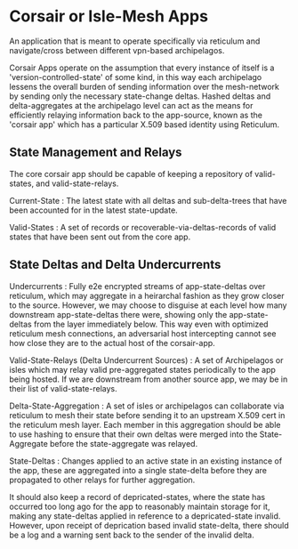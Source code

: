 # Corsair or Isle-Mesh Apps

An application that is meant to operate specifically via reticulum and navigate/cross between different vpn-based archipelagos.

Corsair Apps operate on the assumption that every instance of itself is a 'version-controlled-state' of some kind,
in this way each archipelago lessens the overall burden of sending information over the mesh-network by sending
only the necessary state-change deltas.  Hashed deltas and delta-aggregates at the archipelago level can act as the means
for efficiently relaying information back to the app-source, known as the 'corsair app' which has a particular X.509 based
identity using Reticulum.

## State Management and Relays

The core corsair app should be capable of keeping a repository of valid-states, and valid-state-relays.

Current-State : The latest state with all deltas and sub-delta-trees that have been accounted for in the latest state-update.

Valid-States : A set of records or recoverable-via-deltas-records of valid states that have been sent out from the core app.

## State Deltas and Delta Undercurrents

Undercurrents : Fully e2e encrypted streams of app-state-deltas over reticulum, which may aggregate in a heirarchal fashion
as they grow closer to the source.  However, we may choose to disguise at each level how many downstream app-state-deltas there were,
showing only the app-state-deltas from the layer immediately below.  This way even with optimized reticulum mesh connections, an adversarial
host intercepting cannot see how close they are to the actual host of the corsair-app.

Valid-State-Relays (Delta Undercurrent Sources) : A set of Archipelagos or isles which may relay valid pre-aggregated states periodically to
the app being hosted.  If we are downstream from another source app, we may be in their list of valid-state-relays.

Delta-State-Aggregation : A set of isles or archipelagos can collaborate via reticulum to mesh their state before sending it to an
upstream X.509 cert in the reticulum mesh layer.  Each member in this aggregation should be able to use hashing to ensure that their
own deltas were merged into the State-Aggregate before the state-aggregate was relayed.

State-Deltas : Changes applied to an active state in an existing instance of the app, these are aggregated into a single
state-delta before they are propagated to other relays for further aggregation.

It should also keep a record of depricated-states, where the state has occurred too long ago for the app to reasonably maintain
storage for it, making any state-deltas applied in reference to a depricated-state invalid.  However, upon receipt of deprication
based invalid state-delta, there should be a log and a warning sent back to the sender of the invalid delta.